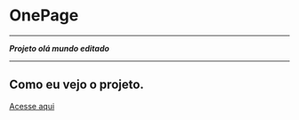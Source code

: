 # OnePage
***
__*Projeto olá mundo editado*__
***

## Como eu vejo o projeto.
[Acesse aqui](https://github.com/alanqg/OnePage) 

